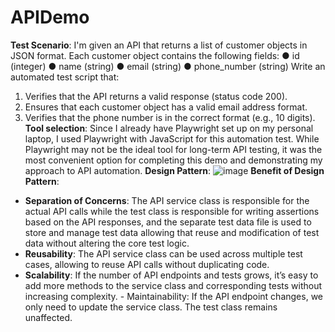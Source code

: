 # APIDemo
**Test Scenario**: 
I'm given an API that returns a list of customer objects in JSON format. 
Each customer object contains the following fields: 
● id (integer) 
● name (string) 
● email (string) 
● phone_number (string) 
Write an automated test script that: 
1. Verifies that the API returns a valid response (status code 200).
2. Ensures that each customer object has a valid email address format.
3. Verifies that the phone number is in the correct format (e.g., 10 digits).
**Tool selection**: 
Since I already have Playwright set up on my personal laptop, I used Playwright with JavaScript for this automation test. While Playwright may not be the ideal tool for long-term API testing, it was the most convenient option for completing this demo and demonstrating my approach to API automation.
**Design Pattern**:
![image](https://github.com/user-attachments/assets/df8ac948-ddc7-43cd-8088-2864a0ca5979)
**Benefit of Design Pattern**:
- **Separation of Concerns**: The API service class is responsible for the actual API calls while the test class is responsible for writing assertions based on the API responses, and the separate test data file is used to store and manage test data allowing that reuse and modification of test data without altering the core test logic.
- **Reusability**: The API service class can be used across multiple test cases, allowing to reuse API calls without duplicating code.
- **Scalability**: If the number of API endpoints and tests grows, it’s easy to add more methods to the service class and corresponding tests without increasing complexity. - Maintainability: If the API endpoint changes, we only need to update the service class. The test class remains unaffected.

